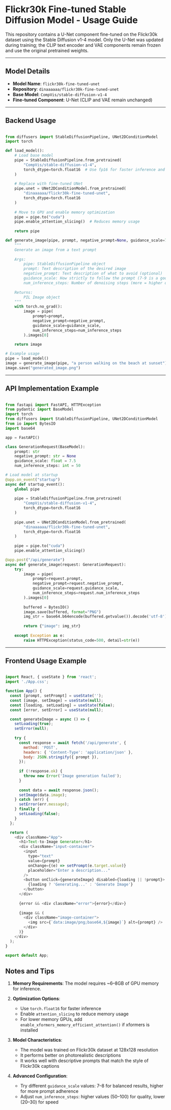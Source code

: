 # Flickr30k Fine-tuned Stable Diffusion Model - Usage Guide

This repository contains a U-Net component fine-tuned on the Flickr30k dataset using the Stable Diffusion v1-4 model. Only the U-Net was updated during training; the CLIP text encoder and VAE components remain frozen and use the original pretrained weights.

---

## Model Details

- **Model Name**: `flickr30k-fine-tuned-unet`
- **Repository**: `dinaaaaaa/flickr30k-fine-tuned-unet`
- **Base Model**: `CompVis/stable-diffusion-v1-4`
- **Fine-tuned Component**: U-Net (CLIP and VAE remain unchanged)

---

## Backend Usage

```python

from diffusers import StableDiffusionPipeline, UNet2DConditionModel
import torch

def load_model():
    # Load base model
    pipe = StableDiffusionPipeline.from_pretrained(
        "CompVis/stable-diffusion-v1-4",
        torch_dtype=torch.float16  # Use fp16 for faster inference and less memory
    )
    
    # Replace with fine-tuned UNet
    pipe.unet = UNet2DConditionModel.from_pretrained(
        "dinaaaaaa/flickr30k-fine-tuned-unet",
        torch_dtype=torch.float16
    )
    
    # Move to GPU and enable memory optimization
    pipe = pipe.to("cuda")
    pipe.enable_attention_slicing()  # Reduces memory usage
    
    return pipe

def generate_image(pipe, prompt, negative_prompt=None, guidance_scale=7.5, num_inference_steps=50):
    """
    Generate an image from a text prompt
    
    Args:
        pipe: StableDiffusionPipeline object
        prompt: Text description of the desired image
        negative_prompt: Text description of what to avoid (optional)
        guidance_scale: How strictly to follow the prompt (7-9 is a good range)
        num_inference_steps: Number of denoising steps (more = higher quality but slower)
        
    Returns:
        PIL Image object
    """
    with torch.no_grad():
        image = pipe(
            prompt=prompt,
            negative_prompt=negative_prompt,
            guidance_scale=guidance_scale,
            num_inference_steps=num_inference_steps
        ).images[0]
    
    return image

# Example usage
pipe = load_model()
image = generate_image(pipe, "a person walking on the beach at sunset")
image.save("generated_image.png")
```

---

## API Implementation Example

```python

from fastapi import FastAPI, HTTPException
from pydantic import BaseModel
import torch
from diffusers import StableDiffusionPipeline, UNet2DConditionModel
from io import BytesIO
import base64

app = FastAPI()

class GenerationRequest(BaseModel):
    prompt: str
    negative_prompt: str = None
    guidance_scale: float = 7.5
    num_inference_steps: int = 50

# Load model at startup
@app.on_event("startup")
async def startup_event():
    global pipe
    
    pipe = StableDiffusionPipeline.from_pretrained(
        "CompVis/stable-diffusion-v1-4",
        torch_dtype=torch.float16
    )
    
    pipe.unet = UNet2DConditionModel.from_pretrained(
        "dinaaaaaa/flickr30k-fine-tuned-unet",
        torch_dtype=torch.float16
    )
    
    pipe = pipe.to("cuda")
    pipe.enable_attention_slicing()

@app.post("/api/generate")
async def generate_image(request: GenerationRequest):
    try:
        image = pipe(
            prompt=request.prompt,
            negative_prompt=request.negative_prompt,
            guidance_scale=request.guidance_scale,
            num_inference_steps=request.num_inference_steps
        ).images[0]
        
        buffered = BytesIO()
        image.save(buffered, format="PNG")
        img_str = base64.b64encode(buffered.getvalue()).decode('utf-8')
        
        return {"image": img_str}
    
    except Exception as e:
        raise HTTPException(status_code=500, detail=str(e))
```

---

## Frontend Usage Example

```javascript

import React, { useState } from 'react';
import './App.css';

function App() {
  const [prompt, setPrompt] = useState('');
  const [image, setImage] = useState(null);
  const [loading, setLoading] = useState(false);
  const [error, setError] = useState(null);

  const generateImage = async () => {
    setLoading(true);
    setError(null);
    
    try {
      const response = await fetch('/api/generate', {
        method: 'POST',
        headers: { 'Content-Type': 'application/json' },
        body: JSON.stringify({ prompt }),
      });
      
      if (!response.ok) {
        throw new Error('Image generation failed');
      }
      
      const data = await response.json();
      setImage(data.image);
    } catch (err) {
      setError(err.message);
    } finally {
      setLoading(false);
    }
  };

  return (
    <div className="App">
      <h1>Text-to-Image Generator</h1>
      <div className="input-container">
        <input
          type="text"
          value={prompt}
          onChange={(e) => setPrompt(e.target.value)}
          placeholder="Enter a description..."
        />
        <button onClick={generateImage} disabled={loading || !prompt}>
          {loading ? 'Generating...' : 'Generate Image'}
        </button>
      </div>
      
      {error && <div className="error">{error}</div>}
      
      {image && (
        <div className="image-container">
          <img src={`data:image/png;base64,${image}`} alt={prompt} />
        </div>
      )}
    </div>
  );
}

export default App;
```

## Notes and Tips

1. **Memory Requirements**: The model requires ~6–8GB of GPU memory for inference.

2. **Optimization Options**:
   - Use `torch.float16` for faster inference
   - Enable `attention_slicing` to reduce memory usage
   - For lower memory GPUs, add `enable_xformers_memory_efficient_attention()` if xformers is installed

3. **Model Characteristics**:
   - The model was trained on Flickr30k dataset at 128x128 resolution
   - It performs better on photorealistic descriptions
   - It works well with descriptive prompts that match the style of Flickr30k captions

4. **Advanced Configuration**:
   - Try different `guidance_scale` values: 7–8 for balanced results, higher for more prompt adherence
   - Adjust `num_inference_steps`: higher values (50–100) for quality, lower (20–30) for speed
